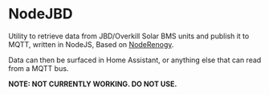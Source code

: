 # NodeJBD

Utility to retrieve data from JBD/Overkill Solar BMS units and publish it to MQTT, written in NodeJS, Based on [NodeRenogy](https://github.com/mickwheelz/NodeRenogy).

Data can then be surfaced in Home Assistant, or anything else that can read from a MQTT bus.

**NOTE: NOT CURRENTLY WORKING. DO NOT USE.**